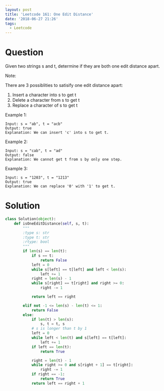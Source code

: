 ```yaml
---
layout: post
title: 'Leetcode 161: One Edit Distance'
date: '2018-06-27 21:26'
tags:
  - Leetcode
---
```


# Question
Given two strings s and t, determine if they are both one edit distance apart.

Note:

There are 3 possiblities to satisify one edit distance apart:

1. Insert a character into s to get t
1. Delete a character from s to get t
1. Replace a character of s to get t

Example 1:
```
Input: s = "ab", t = "acb"
Output: true
Explanation: We can insert 'c' into s to get t.
```

Example 2:
```
Input: s = "cab", t = "ad"
Output: false
Explanation: We cannot get t from s by only one step.
```

Example 3:
```
Input: s = "1203", t = "1213"
Output: true
Explanation: We can replace '0' with '1' to get t.
```

# Solution
```python
class Solution(object):
    def isOneEditDistance(self, s, t):
        """
        :type s: str
        :type t: str
        :rtype: bool
        """
        if len(s) == len(t):
            if s == t:
                return False
            left = 0
            while s[left] == t[left] and left < len(s):
                left += 1
            right = len(s) - 1
            while s[right] == t[right] and right >= 0:
                right -= 1

            return left == right

        elif not -1 <= len(s) - len(t) <= 1:
            return False
        else:
            if len(t) > len(s):
                s, t = t, s
            # s is longer than t by 1
            left = 0
            while left < len(t) and s[left] == t[left]:
                left += 1
            if left == len(t):
                return True

            right = len(t) - 1
            while right >= 0 and s[right + 1] == t[right]:
                right -= 1
            if right == -1:
                return True
            return left == right + 1
```
